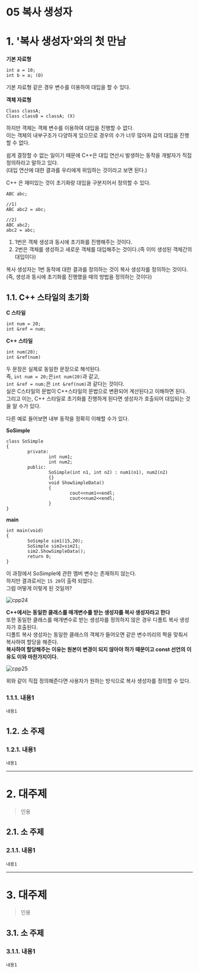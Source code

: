 05 복사 생성자
=======================
# 1. '복사 생성자'와의 첫 만남
**기본 자료형**
```
int a = 10;
int b = a; (O)
```
기본 자료형 같은 경우 변수를 이용하여 대입을 할 수 있다.      
        
**객체 자료형**
```
Class classA; 
Class classB = classA; (X)
```
하지만 객체는 객체 변수를 이용하여 대입을 진행할 수 없다.          
이는 객체의 내부구조가 다양하게 있으므로 경우의 수가 너무 많아져 갑의 대입을 진행할 수 없다.     
   
쉽게 결정할 수 없는 일이기 때문에 C++은  대입 연산시 발생하는 동작을 개발자가 직접 정의하라고 말하고 있다.  
(대입 연산에 대한 결과를 우리에게 위임하는 것이라고 보면 된다.)   

C++ 은 재미있는 것이 초기화랑 대입을 구분지어서 정의할 수 있다.
```
ABC abc;

//1)
ABC abc2 = abc;

//2)
ABC abc2;
abc2 = abc;
```    
1. 1번은 객체 생성과 동시에 초기화를 진행해주는 것이다.      
2. 2번은 객체를 생성하고 새로운 객체를 대입해주는 것이다.(즉 이미 생성된 객체간의 대입이다)    
     
복사 생성자는 1번 동작에 대한 결과를 정의하는 것이 복사 생성자를 정의하는 것이다.     
(즉, 생성과 동시에 초기화를 진행했을 때의 방법을 정의하는 것이다)     

## 1.1. C++ 스타일의 초기화  
**C 스타일**
```
int num = 20;
int &ref = num;
```
**C++ 스타일**
```
int num(20);
int &ref(num)
```
두 문장은 실제로 동일한 문장으로 해석된다.         
즉, ```int num = 20;```은```int num(20)```과 같고,      
```int &ref = num;```은 ```int &ref(num)```과 같다는 것이다.      
실은 C스타일의 문법이 C++스타일의 문법으로 변환되어 계산된다고 이해하면 된다.         
그리고 이는, C++ 스타일로 초기화를 진행하게 된다면 생성자가 호출되어 대입되는 것을 알 수가 있다.      
     
다른 예로 들어보면 내부 동작을 정확히 이해할 수가 있다.      
   
**SoSimple**
```
class SoSimple
{
        private:
                int num1;
                int num2;
        public:
                SoSimple(int n1, int n2) : num1(n1), num2(n2)
                {}
                void ShowSimpleData()
                {
                        cout<<num1<<endl;
                        cout<<num2<<endl;
                }
}
```
**main**
```
int main(void)
{
        SoSimple sim1(15,20);
        SoSimple sim2=sim21;
        sim2.ShowSimpleData();
        return 0;
}
``` 
이 과정에서 SoSimple에 관한 멤버 변수는 존재하지 않는다.           
하지만 결과로서는 ```15 20```이 출력 되었다.         
그럼 어떻게 이렇게 된 것일까?         
                        
![cpp24](https://user-images.githubusercontent.com/50267433/74527639-92b95000-4f69-11ea-9284-1bfd4695244e.PNG)  
                        
**C++에서는 동일한 클래스를 매개변수를 받는 생성자를 복사 생성자라고 한다**          
또한 동일한 클래스를 매개변수로 받는 생성자를 정의하지 않은 경우 디폴트 복사 생성자가 호출된다.             
디폴트 복사 생성자는 동일한 클래스의 객체가 들어오면 같은 변수끼리의 짝을 맞춰서 복사하여 할당을 해준다.             
**복사하여 할당해주는 이유는 원본이 변경이 되지 않아야 하가 때문이고 const 선언의 이유도 이와 마찬가지이다.**   
         
![cpp25](https://user-images.githubusercontent.com/50267433/74527694-b5e3ff80-4f69-11ea-89d2-3beb7c159a39.PNG)
      
위와 같이 직접 정의해준다면 사용자가 원하는 방식으로 복사 생성자를 정의할 수 있다.         

      
      
     









### 1.1.1. 내용1
```
내용1
```
## 1.2. 소 주제
### 1.2.1. 내용1
```
내용1
```

***
# 2. 대주제
> 인용
## 2.1. 소 주제
### 2.1.1. 내용1
```
내용1
```   

***
# 3. 대주제
> 인용
## 3.1. 소 주제
### 3.1.1. 내용1
```
내용1
```
